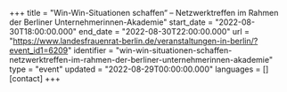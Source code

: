 +++
title = "Win-Win-Situationen schaffen“ – Netzwerktreffen im Rahmen der Berliner Unternehmerinnen-Akademie"
start_date = "2022-08-30T18:00:00.000"
end_date = "2022-08-30T22:00:00.000"
url = "https://www.landesfrauenrat-berlin.de/veranstaltungen-in-berlin/?event_id1=6209"
identifier = "win-win-situationen-schaffen-netzwerktreffen-im-rahmen-der-berliner-unternehmerinnen-akademie"
type = "event"
updated = "2022-08-29T00:00:00.000"
languages = []
[contact]
+++